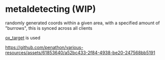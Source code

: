# metaldetecting (WIP)

randomly generated coords within a given area, with a specified amount of "burrows", this is synced across all clients 

[ox_target](https://github.com/overextended/ox_target) is used

https://github.com/penathon/various-resources/assets/61853640/a52bc433-2f84-4938-be20-247568bb5191
